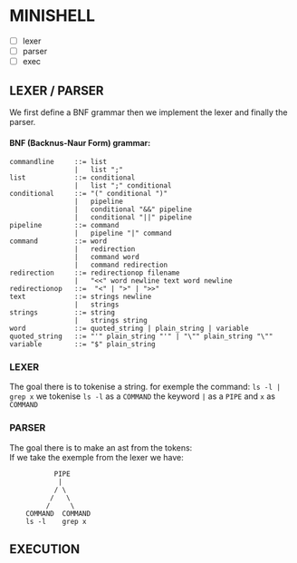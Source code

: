 # MINISHELL

- [ ] lexer  
- [ ] parser
- [ ] exec
## LEXER / PARSER

We first define a BNF grammar then we implement the lexer and finally the parser.
#### BNF (Backnus-Naur Form) grammar:
```
commandline     ::= list
                |   list ";"
list            ::= conditional
                |   list ";" conditional
conditional     ::= "(" conditional ")"
                |   pipeline
                |   conditional "&&" pipeline
                |   conditional "||" pipeline
pipeline        ::= command
                |   pipeline "|" command
command         ::= word
                |   redirection
                |   command word
                |   command redirection
redirection     ::= redirectionop filename
                |   "<<" word newline text word newline
redirectionop   ::=  "<" | ">" | ">>"
text            ::= strings newline
                |   strings
strings         ::= string
                |   strings string
word            ::= quoted_string | plain_string | variable
quoted_string   ::= "'" plain_string "'" | "\"" plain_string "\""
variable        ::= "$" plain_string
```
### LEXER
The goal there is to tokenise a string.
for exemple the command: `ls -l | grep x` we tokenise `ls -l` as a `COMMAND` the keyword `|` as a `PIPE` and `x` as `COMMAND`
### PARSER
The goal there is to make an ast from the tokens:  
If we take the exemple from the lexer we have:
```
           PIPE
            |
           / \
          /   \
         /     \
    COMMAND  COMMAND
    ls -l    grep x
```
## EXECUTION  
